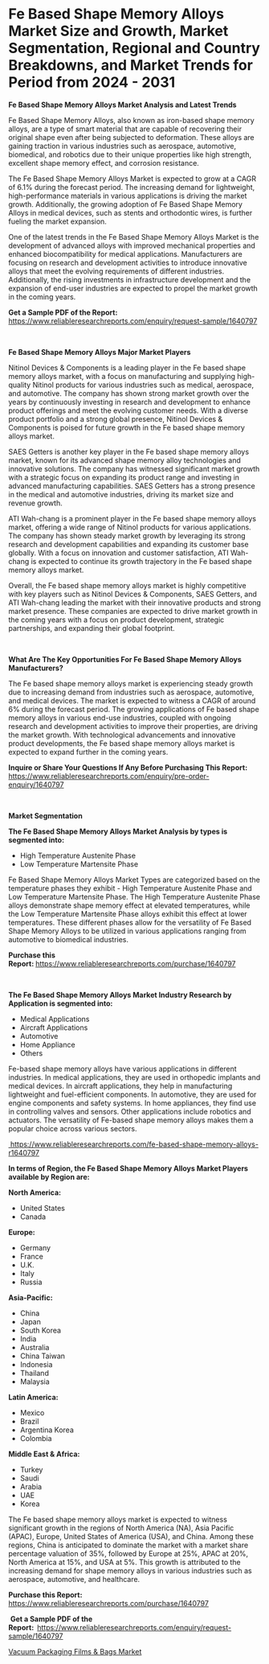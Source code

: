 <p><h1>Fe Based Shape Memory Alloys Market Size and Growth, Market Segmentation, Regional and Country Breakdowns, and Market Trends for Period from 2024 -  2031</h1></p><p><strong>Fe Based Shape Memory Alloys Market Analysis and Latest Trends</strong></p>
<p><p>Fe Based Shape Memory Alloys, also known as iron-based shape memory alloys, are a type of smart material that are capable of recovering their original shape even after being subjected to deformation. These alloys are gaining traction in various industries such as aerospace, automotive, biomedical, and robotics due to their unique properties like high strength, excellent shape memory effect, and corrosion resistance.</p><p>The Fe Based Shape Memory Alloys Market is expected to grow at a CAGR of 6.1% during the forecast period. The increasing demand for lightweight, high-performance materials in various applications is driving the market growth. Additionally, the growing adoption of Fe Based Shape Memory Alloys in medical devices, such as stents and orthodontic wires, is further fueling the market expansion.</p><p>One of the latest trends in the Fe Based Shape Memory Alloys Market is the development of advanced alloys with improved mechanical properties and enhanced biocompatibility for medical applications. Manufacturers are focusing on research and development activities to introduce innovative alloys that meet the evolving requirements of different industries. Additionally, the rising investments in infrastructure development and the expansion of end-user industries are expected to propel the market growth in the coming years.</p></p>
<p><strong>Get a Sample PDF of the Report:&nbsp;</strong> <a href="https://www.reliableresearchreports.com/enquiry/request-sample/1640797">https://www.reliableresearchreports.com/enquiry/request-sample/1640797</a></p>
<p>&nbsp;</p>
<p><strong>Fe Based Shape Memory Alloys Major Market Players</strong></p>
<p><p>Nitinol Devices & Components is a leading player in the Fe based shape memory alloys market, with a focus on manufacturing and supplying high-quality Nitinol products for various industries such as medical, aerospace, and automotive. The company has shown strong market growth over the years by continuously investing in research and development to enhance product offerings and meet the evolving customer needs. With a diverse product portfolio and a strong global presence, Nitinol Devices & Components is poised for future growth in the Fe based shape memory alloys market.</p><p>SAES Getters is another key player in the Fe based shape memory alloys market, known for its advanced shape memory alloy technologies and innovative solutions. The company has witnessed significant market growth with a strategic focus on expanding its product range and investing in advanced manufacturing capabilities. SAES Getters has a strong presence in the medical and automotive industries, driving its market size and revenue growth.</p><p>ATI Wah-chang is a prominent player in the Fe based shape memory alloys market, offering a wide range of Nitinol products for various applications. The company has shown steady market growth by leveraging its strong research and development capabilities and expanding its customer base globally. With a focus on innovation and customer satisfaction, ATI Wah-chang is expected to continue its growth trajectory in the Fe based shape memory alloys market.</p><p>Overall, the Fe based shape memory alloys market is highly competitive with key players such as Nitinol Devices & Components, SAES Getters, and ATI Wah-chang leading the market with their innovative products and strong market presence. These companies are expected to drive market growth in the coming years with a focus on product development, strategic partnerships, and expanding their global footprint.</p></p>
<p>&nbsp;</p>
<p><strong>What Are The Key Opportunities For Fe Based Shape Memory Alloys Manufacturers?</strong></p>
<p><p>The Fe based shape memory alloys market is experiencing steady growth due to increasing demand from industries such as aerospace, automotive, and medical devices. The market is expected to witness a CAGR of around 6% during the forecast period. The growing applications of Fe based shape memory alloys in various end-use industries, coupled with ongoing research and development activities to improve their properties, are driving the market growth. With technological advancements and innovative product developments, the Fe based shape memory alloys market is expected to expand further in the coming years.</p></p>
<p><strong>Inquire or Share Your Questions If Any Before Purchasing This Report:</strong> <a href="https://www.reliableresearchreports.com/enquiry/pre-order-enquiry/1640797">https://www.reliableresearchreports.com/enquiry/pre-order-enquiry/1640797</a></p>
<p>&nbsp;</p>
<p><strong>Market Segmentation</strong></p>
<p><strong>The Fe Based Shape Memory Alloys Market Analysis by types is segmented into:</strong></p>
<p><ul><li>High Temperature Austenite Phase</li><li>Low Temperature Martensite Phase</li></ul></p>
<p><p>Fe Based Shape Memory Alloys Market Types are categorized based on the temperature phases they exhibit - High Temperature Austenite Phase and Low Temperature Martensite Phase. The High Temperature Austenite Phase alloys demonstrate shape memory effect at elevated temperatures, while the Low Temperature Martensite Phase alloys exhibit this effect at lower temperatures. These different phases allow for the versatility of Fe Based Shape Memory Alloys to be utilized in various applications ranging from automotive to biomedical industries.</p></p>
<p><strong>Purchase this Report:&nbsp;</strong><a href="https://www.reliableresearchreports.com/purchase/1640797">https://www.reliableresearchreports.com/purchase/1640797</a></p>
<p>&nbsp;</p>
<p><strong>The Fe Based Shape Memory Alloys Market Industry Research by Application is segmented into:</strong></p>
<p><ul><li>Medical Applications</li><li>Aircraft Applications</li><li>Automotive</li><li>Home Appliance</li><li>Others</li></ul></p>
<p><p>Fe-based shape memory alloys have various applications in different industries. In medical applications, they are used in orthopedic implants and medical devices. In aircraft applications, they help in manufacturing lightweight and fuel-efficient components. In automotive, they are used for engine components and safety systems. In home appliances, they find use in controlling valves and sensors. Other applications include robotics and actuators. The versatility of Fe-based shape memory alloys makes them a popular choice across various sectors.</p></p>
<p><a href="https://www.reliableresearchreports.com/fe-based-shape-memory-alloys-r1640797">&nbsp;https://www.reliableresearchreports.com/fe-based-shape-memory-alloys-r1640797</a></p>
<p><strong>In terms of Region, the Fe Based Shape Memory Alloys Market Players available by Region are:</strong></p>
<p>
    <p> <strong> North America: </strong>
        <ul>
            <li>United States</li>
            <li>Canada</li>
        </ul>
        </p> 
    <p> <strong> Europe: </strong>
        <ul>
            <li>Germany</li>
            <li>France</li>
            <li>U.K.</li>
            <li>Italy</li>
            <li>Russia</li>
        </ul>
        </p> 
    <p> <strong> Asia-Pacific: </strong>
        <ul>
            <li>China</li>
            <li>Japan</li>
            <li>South Korea</li>
            <li>India</li>
            <li>Australia</li>
            <li>China Taiwan</li>
            <li>Indonesia</li>
            <li>Thailand</li>
            <li>Malaysia</li>
        </ul>
        </p> 
    <p> <strong> Latin America: </strong>
        <ul>
            <li>Mexico</li>
            <li>Brazil</li>
            <li>Argentina Korea</li>
            <li>Colombia</li>
        </ul>
        </p> 
    <p> <strong> Middle East & Africa: </strong>
        <ul>
            <li>Turkey</li>
            <li>Saudi</li>
            <li>Arabia</li>
            <li>UAE</li>
            <li>Korea</li>
        </ul>
    </p>
    </p>
<p><p>The Fe based shape memory alloys market is expected to witness significant growth in the regions of North America (NA), Asia Pacific (APAC), Europe, United States of America (USA), and China. Among these regions, China is anticipated to dominate the market with a market share percentage valuation of 35%, followed by Europe at 25%, APAC at 20%, North America at 15%, and USA at 5%. This growth is attributed to the increasing demand for shape memory alloys in various industries such as aerospace, automotive, and healthcare.</p></p>
<p><strong>Purchase this Report: </strong><a href="https://www.reliableresearchreports.com/purchase/1640797">https://www.reliableresearchreports.com/purchase/1640797</a></p>
<p>&nbsp;<strong>Get a Sample PDF of the Report:&nbsp;&nbsp;</strong><a href="https://www.reliableresearchreports.com/enquiry/request-sample/1640797">https://www.reliableresearchreports.com/enquiry/request-sample/1640797</a></p>
<p><strong></strong></p>
<p><p><a href="https://github.com/lsapaaep8/Market-Research-Report-List-1/blob/main/vacuum-packaging-films-bags-market.md">Vacuum Packaging Films & Bags Market</a></p></p>